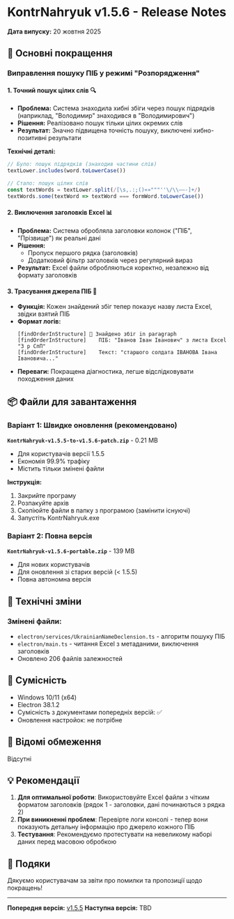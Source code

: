 # KontrNahryuk v1.5.6 - Release Notes

**Дата випуску:** 20 жовтня 2025

## 🎯 Основні покращення

### Виправлення пошуку ПІБ у режимі "Розпорядження"

#### 1. **Точний пошук цілих слів** 🔍
- **Проблема:** Система знаходила хибні збіги через пошук підрядків (наприклад, "Володимир" знаходився в "Володимирович")
- **Рішення:** Реалізовано пошук тільки цілих окремих слів
- **Результат:** Значно підвищена точність пошуку, виключені хибно-позитивні результати

**Технічні деталі:**
```typescript
// Було: пошук підрядків (знаходив частини слів)
textLower.includes(word.toLowerCase())

// Стало: пошук цілих слів
const textWords = textLower.split(/[\s,.:;()«»"""''\/\\—–-]+/)
textWords.some(textWord => textWord === formWord.toLowerCase())
```

#### 2. **Виключення заголовків Excel** 📊
- **Проблема:** Система обробляла заголовки колонок ("ПІБ", "Прізвище") як реальні дані
- **Рішення:** 
  - Пропуск першого рядка (заголовків)
  - Додатковий фільтр заголовків через регулярний вираз
- **Результат:** Excel файли обробляються коректно, незалежно від формату заголовків

#### 3. **Трасування джерела ПІБ** 📌
- **Функція:** Кожен знайдений збіг тепер показує назву листа Excel, звідки взятий ПІБ
- **Формат логів:**
  ```
  [findOrderInStructure] 🎯 Знайдено збіг in paragraph
  [findOrderInStructure]    ПІБ: "Іванов Іван Іванович" з листа Excel "3 р СпП"
  [findOrderInStructure]    Текст: "старшого солдата ІВАНОВА Івана Івановича..."
  ```
- **Переваги:** Покращена діагностика, легше відслідковувати походження даних

## 📦 Файли для завантаження

### Варіант 1: Швидке оновлення (рекомендовано)
**`KontrNahryuk-v1.5.5-to-v1.5.6-patch.zip`** - 0.21 MB
- Для користувачів версії 1.5.5
- Економія 99.9% трафіку
- Містить тільки змінені файли

**Інструкція:**
1. Закрийте програму
2. Розпакуйте архів
3. Скопіюйте файли в папку з програмою (замінити існуючі)
4. Запустіть KontrNahryuk.exe

### Варіант 2: Повна версія
**`KontrNahryuk-v1.5.6-portable.zip`** - 139 MB
- Для нових користувачів
- Для оновлення зі старих версій (< 1.5.5)
- Повна автономна версія

## 🔧 Технічні зміни

### Змінені файли:
- `electron/services/UkrainianNameDeclension.ts` - алгоритм пошуку ПІБ
- `electron/main.ts` - читання Excel з метаданими, виключення заголовків
- Оновлено 206 файлів залежностей

## 📝 Сумісність

- Windows 10/11 (x64)
- Electron 38.1.2
- Сумісність з документами попередніх версій: ✅
- Оновлення настройок: не потрібне

## 🐛 Відомі обмеження

Відсутні

## 💡 Рекомендації

1. **Для оптимальної роботи**: Використовуйте Excel файли з чітким форматом заголовків (рядок 1 - заголовки, дані починаються з рядка 2)
2. **При виникненні проблем**: Перевірте логи консолі - тепер вони показують детальну інформацію про джерело кожного ПІБ
3. **Тестування**: Рекомендуємо протестувати на невеликому наборі даних перед масовою обробкою

## 🙏 Подяки

Дякуємо користувачам за звіти про помилки та пропозиції щодо покращень!

---

**Попередня версія:** [v1.5.5](https://github.com/sashashostak/KontrNahryuk/releases/tag/v1.5.5)
**Наступна версія:** TBD
